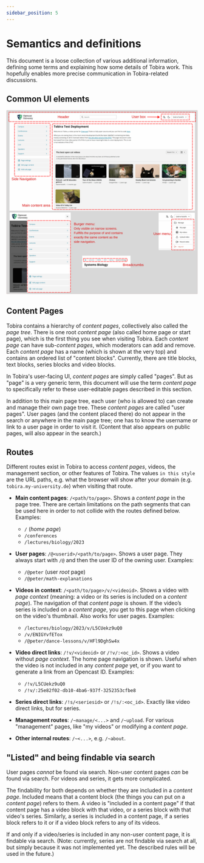 ```yaml
---
sidebar_position: 5
---
```


# Semantics and definitions

This document is a loose collection of various additional information, defining some terms and explaining how some details of Tobira work.
This hopefully enables more precise communication in Tobira-related discussions.


## Common UI elements

![](./ui-elements.png)

## Content Pages

Tobira contains a hierarchy of *content pages*, collectively also called the *page tree*.
There is one root *content page* (also called home page or start page), which is the first thing you see when visiting Tobira.
Each *content page* can have sub-*content pages*, which moderators can add and remove.
Each *content page* has a name (which is shown at the very top) and contains an ordered list of "content blocks".
Currently, there are title blocks, text blocks, series blocks and video blocks.

In Tobira's user-facing UI, *content pages* are simply called "pages".
But as "page" is a very generic term, this document will use the term *content page* to specifically refer to these user-editable pages described in this section.

In addition to this main page tree, each user (who is allowed to) can create and manage their own page tree.
These *content pages* are called "user pages".
User pages (and the content placed there) do not appear in the search or anywhere in the main page tree; one has to know the username or link to a user page in order to visit it.
(Content that also appears on public pages, will also appear in the search.)



## Routes

Different routes exist in Tobira to access *content pages*, videos, the management section, or other features of Tobira.
The values `in this style` are the URL paths, e.g. what the browser will show after your domain (e.g. `tobira.my-university.de`) when visiting that route.

- **Main content pages**: `/<path/to/page>`.
  Shows a *content page* in the page tree.
  There are certain limitations on the path segments that can be used here in order to not collide with the routes defined below.
  Examples:
    - `/` (*home page*)
    - `/conferences`
    - `/lectures/biology/2023`


- **User pages**: `/@<userid>/<path/to/page>`.
  Shows a user page.
  They always start with `/@` and then the user ID of the owning user.
  Examples:
    - `/@peter` (user *root* page)
    - `/@peter/math-explanations`


- **Videos in context**: `/<path/to/page>/v/<videoid>`.
  Shows a video with *page context* (meaning: a video or its series is included on a *content page*).
  The navigation of that *content page* is shown.
  If the video’s series is included on a *content page*, you get to this page when clicking on the video's thumbnail.
  Also works for user pages.
  Examples:
    - `/lectures/biology/2023/v/L5CUekz9uQ0`
    - `/v/ENIGYvfETox`
    - `/@peter/dance-lessons/v/HFl9DghSw4x`


- **Video direct links**: `/!v/<videoid>` or `/!v/:<oc_id>`.
  Shows a video without *page context*.
  The home page navigation is shown.
  Useful when the video is not included in any *content page* yet, or if you want to generate a link from an Opencast ID.
  Examples:
    - `/!v/L5CUekz9uQ0`
    - `/!v/:25e82f02-db10-4ba6-937f-3252353cfbe8`


- **Series direct links**: `/!s/<seriesid>` or `/!s/:<oc_id>`. Exactly like video direct links, but for series.

- **Management routes**: `/~manage/<...>` and `/~upload`. For various "management" pages, like "my videos" or modifying a *content page*.

- **Other internal routes**: `/~<...>`, e.g. `/~about`.


## "Listed" and being findable via search

User pages *cannot* be found via search.
Non-user content pages *can* be found via search.
For videos and series, it gets more complicated.

The findability for both depends on whether they are included in a *content page*.
Included means that a content block (the things you can put on a *content page*) refers to them.
A video is "included in a content page" if that content page has a video block with that video, or a series block with that video's series.
Similarly, a series is included in a content page, if a series block refers to it or if a video block refers to any of its videos.

If and only if a video/series is included in any non-user content page, it is findable via search.
(Note: currently, series are not findable via search at all, but simply because it was not implemented yet. The described rules will be used in the future.)
